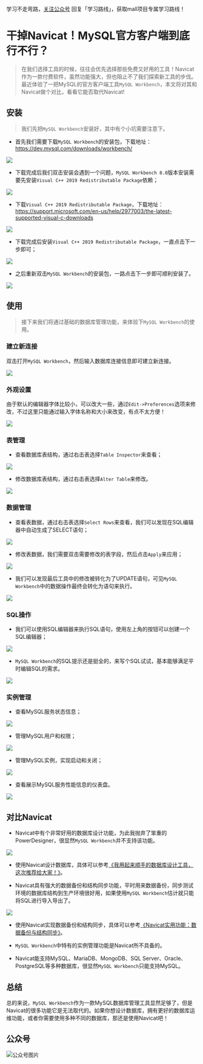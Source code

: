 学习不走弯路，[关注公众号](#公众号) 回复「学习路线」，获取mall项目专属学习路线！

# 干掉Navicat！MySQL官方客户端到底行不行？

> 在我们选择工具的时候，往往会优先选择那些免费又好用的工具！Navicat作为一款付费软件，虽然功能强大，但也阻止不了我们探索新工具的步伐。最近体验了一把MySQL的官方客户端工具`MySQL Workbench`，本文将对其和Navicat做个对比，看看它能否取代Navicat!

## 安装

> 我们先把`MySQL Workbench`安装好，其中有个小坑需要注意下。

- 首先我们需要下载`MySQL Workbench`的安装包，下载地址：https://dev.mysql.com/downloads/workbench/

![](../images/mysql_workbench_01.png)

- 下载完成后我们双击安装会遇到一个问题，`MySQL Workbench 8.0`版本安装需要先安装`Visual C++ 2019 Redistributable Package`依赖；

![](../images/mysql_workbench_02.png)

- 下载`Visual C++ 2019 Redistributable Package`，下载地址：https://support.microsoft.com/en-us/help/2977003/the-latest-supported-visual-c-downloads

![](../images/mysql_workbench_03.png)

- 下载完成后安装`Visual C++ 2019 Redistributable Package`，一直点击下一步即可；

![](../images/mysql_workbench_04.png)

- 之后重新双击`MySQL Workbench`的安装包，一路点击下一步即可顺利安装了。

![](../images/mysql_workbench_05.png)

## 使用

> 接下来我们将通过基础的数据库管理功能，来体验下`MySQL Workbench`的使用。

### 建立新连接

双击打开`MySQL Workbench`，然后输入数据库连接信息即可建立新连接。

![](../images/mysql_workbench_06.png)

### 外观设置

由于默认的编辑器字体比较小，可以改大一些，通过`Edit->Preferences`选项来修改，不过这里只能通过输入字体名称和大小来改变，有点不太方便！

![](../images/mysql_workbench_07.png)

### 表管理

- 查看数据库表结构，通过右击表选择`Table Inspector`来查看；

![](../images/mysql_workbench_08.png)

- 修改数据库表结构，通过右击表选择`Alter Table`来修改。

![](../images/mysql_workbench_09.png)

### 数据管理

- 查看表数据，通过右击表选择`Select Rows`来查看，我们可以发现在SQL编辑器中自动生成了SELECT语句；

![](../images/mysql_workbench_10.png)

- 修改表数据，我们需要双击需要修改的表字段，然后点击`Apply`来应用；

![](../images/mysql_workbench_11.png)

- 我们可以发现最后工具中的修改被转化为了UPDATE语句，可见`MySQL Workbench`中的数据操作最终会转化为语句来执行。

![](../images/mysql_workbench_12.png)

### SQL操作

- 我们可以使用SQL编辑器来执行SQL语句，使用左上角的按钮可以创建一个SQL编辑器；

![](../images/mysql_workbench_13.png)

- `MySQL Workbench`的SQL提示还是挺全的，来写个SQL试试，基本能够满足平时编辑SQL的需求。

![](../images/mysql_workbench_14.gif)

### 实例管理

- 查看MySQL服务状态信息；

![](../images/mysql_workbench_15.png)

- 管理MySQL用户和权限；

![](../images/mysql_workbench_16.png)

- 管理MySQL实例，实现启动和关闭；

![](../images/mysql_workbench_17.png)

- 查看展示MySQL服务性能信息的仪表盘。

![](../images/mysql_workbench_18.png)

## 对比Navicat

- Navicat中有个非常好用的数据库设计功能，为此我抛弃了笨重的PowerDesigner，很显然`MySQL Workbench`并不支持该功能。

![](../images/mysql_workbench_19.png)

- 使用Navicat设计数据库，具体可以参考[《我用起来顺手的数据库设计工具，这次推荐给大家！》](https://mp.weixin.qq.com/s/SJI0x7qQw5JkCvDWou7XaQ)。

- Navicat具有强大的数据备份和结构同步功能，平时用来数据备份，同步测试环境的数据库结构到生产环境很好用，如果使用`MySQL Workbench`估计就只能将SQL进行导入导出了。

![](../images/mysql_workbench_20.png)

- 使用Navicat实现数据备份和结构同步，具体可以参考[《Navicat实用功能：数据备份与结构同步》](https://mp.weixin.qq.com/s/Km7lg-T0p9Kzb_WeyHVaqw)。

- `MySQL Workbench`中特有的实例管理功能是Navicat所不具备的。

- Navicat能支持MySQL、MariaDB、MongoDB、SQL Server、Oracle、PostgreSQL等多种数据库，很显然`MySQL Workbench`只能支持MySQL。

## 总结

总的来说，`MySQL Workbench`作为一款MySQL数据库管理工具显然足够了，但是Navicat的很多功能它是无法取代的。如果你想设计数据库，拥有更好的数据库运维功能，或者你需要使用多种不同的数据库，那还是使用Navicat吧！

## 公众号

![公众号图片](http://macro-oss.oss-cn-shenzhen.aliyuncs.com/mall/banner/qrcode_for_macrozheng_258.jpg)